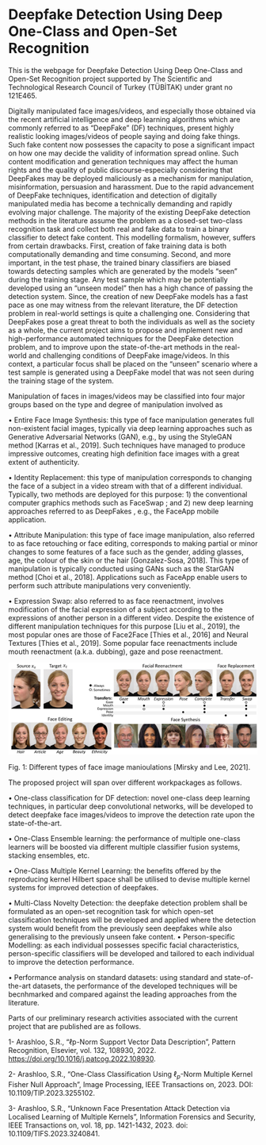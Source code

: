 # Deepfake Detection Using Deep One-Class and Open-Set Recognition

This is the webpage for Deepfake Detection Using Deep One-Class and Open-Set Recognition project supported by The Scientific and Technological Research Council of Turkey (TÜBİTAK) under grant no 121E465.

Digitally manipulated face images/videos, and especially those obtained via the recent artificial intelligence and deep learning algorithms which are commonly referred to as “DeepFake” (DF) techniques, present highly realistic looking images/videos of people saying and doing fake things. Such fake content now possesses the capacity to pose a significant impact on how one may decide the validity of information spread online. Such content modification and generation techniques may affect the human rights and the quality of public discourse-especially considering that DeepFakes may be deployed maliciously as a mechanism for manipulation, misinformation, persuasion and harassment. Due to the rapid advancement of DeepFake techniques, identification and detection of digitally manipulated media has become a technically demanding and rapidly evolving major challenge.
The majority of the existing DeepFake detection methods in the literature assume the problem as a closed-set two-class recognition task and collect both real and fake data to train a binary classifier to detect fake content. This modelling formalism, however, suffers from certain drawbacks. First, creation of fake training data is both computationally demanding and time consuming. Second, and more important, in the test phase, the trained binary classifiers are biased towards detecting samples which are generated by the models “seen” during the training stage. Any test sample which may be potentially developed using an “unseen model” then has a high chance of passing the detection system. Since, the creation of new DeepFake models has a fast pace as one may witness from the relevant literature, the DF detection problem in real-world settings is quite a challenging one.
Considering that DeepFakes pose a great threat to both the individuals as well as the society as a whole, the current project aims to propose and implement new and high-performance automated techniques for the DeepFake detection problem, and to improve upon the state-of-the-art methods in the real-world and challenging conditions of DeepFake image/videos. In this context, a particular focus shall be placed on the “unseen” scenario where a test sample is generated using a DeepFake model that was not seen during the training stage of the system. 

Manipulation of faces in images/videos may be classified into four major groups based on the type and degree of manipulation involved as

•	Entire Face Image Synthesis: this type of face manipulation generates full non-existent facial images, typically via deep learning approaches such as Generative Adversarial Networks (GAN), e.g., by using the StyleGAN method [Karras et al., 2019]. Such techniques have managed to produce impressive outcomes, creating high definition face images with a great extent of authenticity.

•	Identity Replacement: this type of manipulation corresponds to changing the face of a subject in a video stream with that of a different individual. Typically, two methods are deployed for this purpose: 1) the conventional computer graphics methods such as FaceSwap ; and 2) new deep learning approaches referred to as DeepFakes , e.g., the FaceApp mobile application.

•	Attribute Manipulation: this type of face image manipulation, also referred to as face retouching or face editing, corresponds to making partial or minor changes to some features of a face such as the gender, adding glasses, age, the colour of the skin or the hair [Gonzalez-Sosa, 2018]. This type of manipulation is typically conducted using GANs such as the StarGAN method [Choi et al., 2018]. Applications such as FaceApp enable users to perform such attribute manipulations very conveniently.

•	Expression Swap: also referred to as face reenactment, involves modification of the facial expression of a subject according to the expressions of another person in a different video. Despite the existence of different manipulation techniques for this purpose [Liu et al., 2019], the most popular ones are those of Face2Face [Thies et al., 2016] and Neural Textures [Thies et al., 2019]. Some popular face reenactments include mouth reenactment (a.k.a. dubbing), gaze and pose reenactment.

![Manipulation types](types.png)

Fig. 1: Different types of face image manioulations [Mirsky and Lee, 2021].

The proposed project will span over different workpackages as follows.

•	One-class classification for DF detection: novel one-class deep learning techniques, in particular deep convolutional networks, will be developed to detect deepfake face images/videos to improve the detection rate upon the state-of-the-art.

•	One-Class Ensemble learning: the performance of multiple one-class learners will be boosted via different multiple classifier fusion systems, stacking ensembles, etc.

•	One-Class Multiple Kernel Learning: the benefits offered by the reproducing kernel Hilbert space shall be utilised to devise multiple kernel systems for improved detection of deepfakes.

•	Multi-Class Novelty Detection: the deepfake detection problem shall be formulated as an open-set recognition task for which open-set classification techniques will be developed and applied where the detection system would benefit from the previously seen deepfakes while also generalising to the previously unseen fake content.
•	Person-specific Modelling: as each individual possesses specific facial characteristics, person-specific classifiers will be developed and tailored to each individual to improve the detection performance.

•	Performance analysis on standard datasets: using standard and state-of-the-art datasets, the performance of the developed techniques will be becnhmarked and compared against the leading approaches from the literature.


Parts of our preliminary research activities associated with the current project that are published are as follows.

1-	Arashloo, S.R., “ℓp-Norm Support Vector Data Description”, Pattern Recognition, Elsevier, vol. 132, 108930, 2022. https://doi.org/10.1016/j.patcog.2022.108930.

2-	Arashloo, S.R., “One-Class Classification Using $\ell_p$-Norm Multiple Kernel Fisher Null Approach”, Image Processing, IEEE Transactions on, 2023. DOI: 10.1109/TIP.2023.3255102.

3-	Arashloo, S.R., “Unknown Face Presentation Attack Detection via Localised Learning of Multiple Kernels”, Information Forensics and Security, IEEE Transactions on, vol. 18, pp. 1421-1432, 2023. doi: 10.1109/TIFS.2023.3240841.

